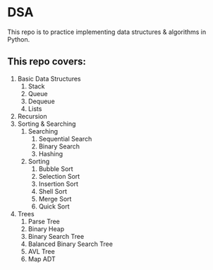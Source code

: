 # DSA #
This repo is to practice implementing data structures &amp; algorithms in Python.

## This repo covers: ##
1. Basic Data Structures
    1. Stack
    2. Queue
    3. Dequeue
    4. Lists
2. Recursion
3. Sorting &amp; Searching
    1. Searching
        1. Sequential Search
        2. Binary Search
        3. Hashing
    2. Sorting
        1. Bubble Sort
        2. Selection Sort
        3. Insertion Sort
        4. Shell Sort
        5. Merge Sort
        6. Quick Sort
4. Trees
    1. Parse Tree
    2. Binary Heap
    3. Binary Search Tree
    4. Balanced Binary Search Tree
    5. AVL Tree
    6. Map ADT
